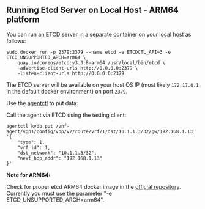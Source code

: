 
## Running Etcd Server on Local Host - ARM64 platform

You can run an ETCD server in a separate container on your local
host as follows:
```
sudo docker run -p 2379:2379 --name etcd -e ETCDCTL_API=3 -e ETCD_UNSUPPORTED_ARCH=arm64 \
    quay.io/coreos/etcd:v3.3.8-arm64 /usr/local/bin/etcd \
    -advertise-client-urls http://0.0.0.0:2379 \
    -listen-client-urls http://0.0.0.0:2379
```
The ETCD server will be available on your host OS IP (most likely 
`172.17.0.1` in the default docker environment) on port `2379`.

Use the [agentctl](../../cmd/agentctl) to put data: 

Call the agent via ETCD using the testing client:
```
agentctl kvdb put /vnf-agent/vpp1/config/vpp/v2/route/vrf/1/dst/10.1.1.3/32/gw/192.168.1.13 '{
	"type": 1,
	"vrf_id": 1,
	"dst_network": "10.1.1.3/32",
	"next_hop_addr": "192.168.1.13"
}'
```
**Note for ARM64:**

Check for proper etcd ARM64 docker image in the [official repository](https://quay.io/repository/coreos/etcd?tag=latest&tab=tags).
Currently you must use the parameter "-e ETCD_UNSUPPORTED_ARCH=arm64".
```
```
